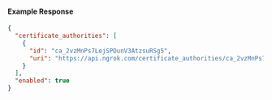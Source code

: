 <!-- Code generated for API Clients. DO NOT EDIT. -->
#### Example Response
```json
{
  "certificate_authorities": [
    {
      "id": "ca_2vzMnPs7LejSPDunV3AtzsuRSg5",
      "uri": "https://api.ngrok.com/certificate_authorities/ca_2vzMnPs7LejSPDunV3AtzsuRSg5"
    }
  ],
  "enabled": true
}
